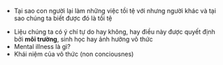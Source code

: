 - Tại sao con người lại làm những việc tồi tệ với nhưng người khác và tại sao chúng ta biết được đó là tồi tệ
* Liệu chúng ta có ý chí tự do hay không, hay điều này được quyết định bởi ****môi trường****, sinh học hay ảnh hưởng vô thức 
* Mental illness là gì?
* Khái niệm của vô thức (non conciousnes)